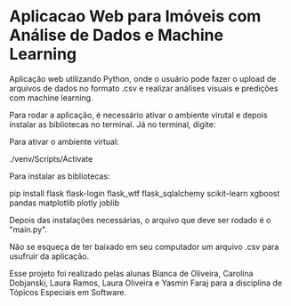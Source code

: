 # Aplicacao Web para Imóveis com Análise de Dados e Machine Learning
Aplicação web utilizando Python, onde o usuário pode fazer o upload de arquivos de dados no formato .csv e realizar análises visuais e predições com machine learning.

Para rodar a aplicação, é necessário ativar o ambiente virutal e depois instalar as bibliotecas no terminal. Já no terminal, digite:

Para ativar o ambiente virtual:

./venv/Scripts/Activate

Para instalar as bibliotecas:

pip install flask flask-login flask_wtf flask_sqlalchemy scikit-learn xgboost pandas matplotlib plotly joblib

Depois das instalações necessárias, o arquivo que deve ser rodado é o "main.py".

Não se esqueça de ter baixado em seu computador um arquivo .csv para usufruir da aplicação.

Esse projeto foi realizado pelas alunas Bianca de Oliveira, Carolina Dobjanski, Laura Ramos, Laura Oliveira e Yasmin Faraj para a disciplina de Tópicos Especiais em Software.
